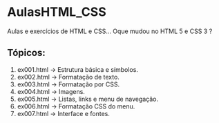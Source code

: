 # AulasHTML_CSS
Aulas e exercícios de HTML e CSS... Oque mudou no HTML 5 e CSS 3 ?

## Tópicos:
1. ex001.html -> Estrutura básica e símbolos.
2. ex002.html -> Formatação de texto.
3. ex003.html -> Formatação por CSS.
4. ex004.html -> Imagens.
5. ex005.html -> Listas, links e menu de navegação.
6. ex006.html -> Formatação CSS do menu.
7. ex007.html -> Interface e fontes.